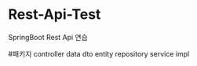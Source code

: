 # Rest-Api-Test
SpringBoot Rest Api 연습

#패키지
controller
data
  dto
  entity
  repository
service
  impl
